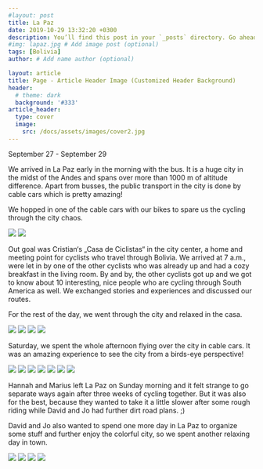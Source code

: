 ```yaml
---
#layout: post
title: La Paz
date: 2019-10-29 13:32:20 +0300
description: You’ll find this post in your `_posts` directory. Go ahead and edit it and re-build the site to see your changes. # Add post description (optional)
#img: lapaz.jpg # Add image post (optional)
tags: [Bolivia]
author: # Add name author (optional)

layout: article
title: Page - Article Header Image (Customized Header Background)
header:
  # theme: dark
  background: '#333'
article_header:
  type: cover
  image:
    src: /docs/assets/images/cover2.jpg
---
```


September 27 - September 29

We arrived in La Paz early in the morning with the bus. It is a huge city in the midst of the Andes and spans over more than 1000 m of altitude difference. Apart from busses, the public transport in the city is done by cable cars which is pretty amazing!

We hopped in one of the cable cars with our bikes to spare us the cycling through the city chaos.

<img src="https://www.dropbox.com/s/294qvnmsp256xem/Foto%2027.09.19%2C%2006%2031%2026.jpg?raw=1" >
<img src="https://www.dropbox.com/s/7g5um8270b1ihfr/Foto%2027.09.19%2C%2006%2038%2002.jpg?raw=1" >

Out goal was Cristian‘s „Casa de Ciclistas“ in the city center, a home and meeting point for cyclists who travel through Bolivia. We arrived at 7 a.m., were let in by one of the other cyclists who was already up and had a cozy breakfast in the living room. By and by, the other cyclists got up and we got to know about 10 interesting, nice people who are cycling through South America as well. We exchanged stories and experiences and discussed our routes.

For the rest of the day, we went through the city and relaxed in the casa.

<img src="https://www.dropbox.com/s/yaz0rlk230k9q6g/Foto%2028.09.19%2C%2010%2014%2003.jpg?raw=1" >
<img src="https://www.dropbox.com/s/c7x2kduzzteapyn/Foto%2028.09.19%2C%2009%2045%2048.jpg?raw=1" >
<img src="https://www.dropbox.com/s/7hi6wtmpxddfyyz/Foto%2027.09.19%2C%2016%2009%2010.jpg?raw=1" >
<img src="https://www.dropbox.com/s/xjyydfta9dk4dr9/Foto%2029.09.19%2C%2007%2034%2001.jpg?raw=1" >

Saturday, we spent the whole afternoon flying over the city in cable cars. It was an amazing experience to see the city from a birds-eye perspective!

<img src="https://www.dropbox.com/s/hxanti7hcxshuf4/Foto%2028.09.19%2C%2016%2009%2033.jpg?raw=1" >
<img src="https://www.dropbox.com/s/tk8spo0gutcxf05/Foto%2028.09.19%2C%2016%2012%2040.jpg?raw=1" >
<img src="https://www.dropbox.com/s/n6zxpf1bvn0nzn3/Foto%2028.09.19%2C%2015%2058%2050.jpg?raw=1" >
<img src="https://www.dropbox.com/s/66owulvmj2j4nsb/Foto%2028.09.19%2C%2016%2012%2056.jpg?raw=1" >
<img src="https://www.dropbox.com/s/5zjhmdyho84vi6q/Foto%2028.09.19%2C%2016%2025%2006.jpg?raw=1" >
<img src="https://www.dropbox.com/s/yj3lrv8avdzagjb/Foto%2028.09.19%2C%2016%2045%2036.jpg?raw=1" >
<img src="https://www.dropbox.com/s/3iz0d8x9r2mrwvg/Foto%2028.09.19%2C%2018%2010%2034.jpg?raw=1" >

Hannah and Marius left La Paz on Sunday morning and it felt strange to go separate ways again after three weeks of cycling together. But it was also for the best, because they wanted to take it a little slower after some rough riding while David and Jo had further dirt road plans. ;)

David and Jo also wanted to spend one more day in La Paz to organize some stuff and further enjoy the colorful city, so we spent another relaxing day in town.

<img src="https://www.dropbox.com/s/mmt3cucl3fpb0p5/Foto%2028.09.19%2C%2010%2016%2015.jpg?raw=1" >
<img src="https://www.dropbox.com/s/rm2763kerd1c3vt/Foto%2028.09.19%2C%2010%2016%2007.jpg?raw=1" >
<img src="https://www.dropbox.com/s/9lup5az8r241lik/Foto%2028.09.19%2C%2010%2054%2006.jpg?raw=1" >
<img src="https://www.dropbox.com/s/1kojj14yqynho2o/Foto%2028.09.19%2C%2015%2030%2015.jpg?raw=1" >

<div id="commento"></div>
<script src="https://cdn.commento.io/js/commento.js"></script>

